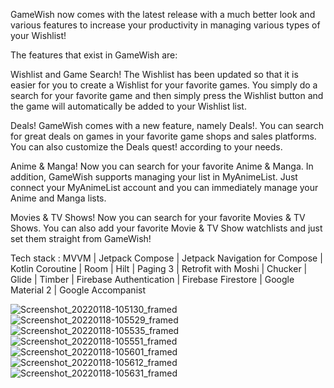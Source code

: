 GameWish now comes with the latest release with a much better look and various features to increase your productivity in managing various types of your Wishlist!

The features that exist in GameWish are:

Wishlist and Game Search!
The Wishlist has been updated so that it is easier for you to create a Wishlist for your favorite games. You simply do a search for your favorite game and then simply press the Wishlist button and the game will automatically be added to your Wishlist list.

Deals!
GameWish comes with a new feature, namely Deals!. You can search for great deals on games in your favorite game shops and sales platforms. You can also customize the Deals quest! according to your needs.

Anime & Manga!
Now you can search for your favorite Anime & Manga. In addition, GameWish supports managing your list in MyAnimeList. Just connect your MyAnimeList account and you can immediately manage your Anime and Manga lists.

Movies & TV Shows!
Now you can search for your favorite Movies & TV Shows. You can also add your favorite Movie & TV Show watchlists and just set them straight from GameWish!

Tech stack : MVVM | Jetpack Compose | Jetpack Navigation for Compose | Kotlin Coroutine | Room | Hilt | Paging 3 | Retrofit with Moshi | Chucker | Glide | Timber | Firebase Authentication | Firebase Firestore | Google Material 2 | Google Accompanist

![Screenshot_20220118-105130_framed](https://user-images.githubusercontent.com/32137098/185826803-6a1a019b-03ea-478a-b3a8-a0c22faa8f65.png)
![Screenshot_20220118-105529_framed](https://user-images.githubusercontent.com/32137098/185826809-e445b627-62b5-4dcc-b206-14571557cc08.png)
![Screenshot_20220118-105535_framed](https://user-images.githubusercontent.com/32137098/185826810-23eb64ca-5b2b-4c4d-92ba-84b1fd8cff04.png)
![Screenshot_20220118-105551_framed](https://user-images.githubusercontent.com/32137098/185826812-151dcd81-2022-429d-8143-bc8a12b21c40.png)
![Screenshot_20220118-105601_framed](https://user-images.githubusercontent.com/32137098/185826817-d64393f0-fe75-4c0b-aa90-fb31e41b6bc6.png)
![Screenshot_20220118-105612_framed](https://user-images.githubusercontent.com/32137098/185826820-b8db48a1-76df-437b-9f3a-f29043db028e.png)
![Screenshot_20220118-105631_framed](https://user-images.githubusercontent.com/32137098/185826824-5148beb9-7f9c-4f87-bff9-e8808e25a729.png)
